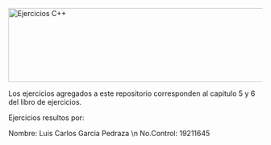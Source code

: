 <a href="https://cooltext.com"><img src="https://images.cooltext.com/5591609.png" width="707" height="147" alt="Ejercicios C++" /></a>

Los ejercicios agregados a este repositorio corresponden al capitulo 5 y 6 del libro de ejercicios.

Ejercicios resultos por:

Nombre: Luis Carlos Garcia Pedraza \n
No.Control: 19211645
